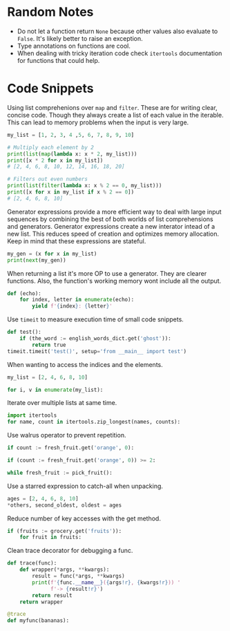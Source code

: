# Random Notes
* Do not let a function return `None` because other values also evaluate to `False`. It's likely better to raise an exception.
* Type annotations on functions are cool.
* When dealing with tricky iteration code check `itertools` documentation for functions that could help.

# Code Snippets
Using list comprehenions over `map` and `filter`. These are for writing clear, concise code. Though they always create a list of each value in the iterable. This can lead to memory problems when the input is very large.
```python
my_list = [1, 2, 3, 4 ,5, 6, 7, 8, 9, 10]

# Multiply each element by 2
print(list(map(lambda x: x * 2, my_list))) 
print([x * 2 for x in my_list])
# [2, 4, 6, 8, 10, 12, 14, 16, 18, 20]

# Filters out even numbers
print(list(filter(lambda x: x % 2 == 0, my_list))) 
print([x for x in my_list if x % 2 == 0])
# [2, 4, 6, 8, 10]
```

Generator expressions provide a more efficient way to deal with large input sequences by combining the best of both worlds of list comprehensions and generators. Generator expressions create a new interator intead of a new list. This reduces speed of creation and optimizes memory allocation. Keep in mind that these expressions are stateful.
```python
my_gen = (x for x in my_list)
print(next(my_gen))
```

When returning a list it's more OP to use a generator. They are clearer functions. Also, the function's working memory wont include all the output.
```python
def (echo):
    for index, letter in enumerate(echo):
        yield f'{index}: {letter}'
```

Use `timeit` to measure execution time of small code snippets.
```python
def test():
    if (the_word := english_words_dict.get('ghost')):
        return true
timeit.timeit('test()', setup='from __main__ import test')
```

When wanting to access the indices and the elements.
```python
my_list = [2, 4, 6, 8, 10]

for i, v in enumerate(my_list):
```

Iterate over multiple lists at same time.
```python
import itertools
for name, count in itertools.zip_longest(names, counts):
```

Use walrus operator to prevent repetition.
```python
if count := fresh_fruit.get('orange', 0):

if (count := fresh_fruit.get('orange', 0)) >= 2:

while fresh_fruit := pick_fruit():
```

Use a starred expression to catch-all when unpacking.
```python
ages = [2, 4, 6, 8, 10]
*others, second_oldest, oldest = ages
```

Reduce number of key accesses with the get method.
```python
if (fruits := grocery.get('fruits')):
    for fruit in fruits:
```

Clean trace decorator for debugging a func.
```python
def trace(func):
    def wrapper(*args, **kwargs):
        result = func(*args, **kwargs)
        print(f'{func.__name__}({args!r}, {kwargs!r})) '
              f'-> {result!r}')
        return result
    return wrapper

@trace
def myfunc(bananas):
```